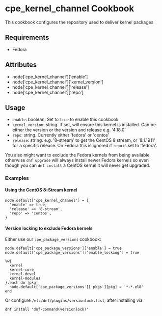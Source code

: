 cpe_kernel_channel Cookbook
===========================
This cookbook configures the repository used to deliver kernel packages.

Requirements
------------
* Fedora

Attributes
----------
* node['cpe_kernel_channel']['enable']
* node['cpe_kernel_channel']['kernel_version']
* node['cpe_kernel_channel']['release']
* node['cpe_kernel_channel']['repo']

Usage
-----

* `enable`: boolean. Set to `true` to enable this cookbook
* `kernel_version`: string. If set, will ensure this kernel is installed.
   Can be either the version or the version and release e.g. '4.18.0'
* `repo`: string. Currently either 'fedora' or 'centos'
* `release`: string. e.g. '8-stream' to get the CentOS 8 stream,
   or '8.1.1911' for a specific release. On Fedora this is ignored
   if `repo` is set to 'fedora'.

You also might want to exclude the Fedora kernels from being available,
otherwise `dnf upgrade` will always install newer Fedora kernels so
even though you can `dnf install` a CentOS kernel it will never get
upgraded.

### Examples

#### Using the CentOS 8-Stream kernel

```
node.default['cpe_kernel_channel'] = {
  'enable' => true,
  'release' => '8-stream',
  'repo' => 'centos',
}
```

#### Version locking to exclude Fedora kernels

Either use our `cpe_package_versions` cookbook:

```
node.default['cpe_package_versions']['enable'] = true
node.default['cpe_package_versions']['enable_locking'] = true

%w{
  kernel
  kernel-core
  kernel-devel
  kernel-modules
}.each do |pkg|
  node.default['cpe_package_versions']['pkgs'][pkg] = '*-*.el8'
end
```

Or configure `/etc/dnf/plugins/versionlock.list`, after installing via:

`dnf install 'dnf-command(versionlock)'`
